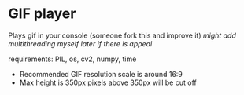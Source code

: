 # GIF player
Plays gif in your console (someone fork this and improve it)
*might add multithreading myself later if there is appeal*

requirements: PIL, os, cv2, numpy, time

- Recommended GIF resolution scale is around 16:9
- Max height is 350px pixels above 350px will be cut off
